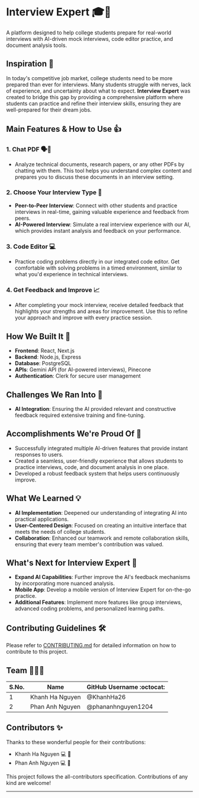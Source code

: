 # Interview Expert 🎓💼

A platform designed to help college students prepare for real-world interviews with AI-driven mock interviews, code editor practice, and document analysis tools.

## Inspiration 🧠

In today's competitive job market, college students need to be more prepared than ever for interviews. Many students struggle with nerves, lack of experience, and uncertainty about what to expect. **Interview Expert** was created to bridge this gap by providing a comprehensive platform where students can practice and refine their interview skills, ensuring they are well-prepared for their dream jobs.

## Main Features & How to Use 👍

### 1. Chat PDF 🗣️📄
- Analyze technical documents, research papers, or any other PDFs by chatting with them. This tool helps you understand complex content and prepares you to discuss these documents in an interview setting.

### 2. Choose Your Interview Type 🎤
- **Peer-to-Peer Interview**: Connect with other students and practice interviews in real-time, gaining valuable experience and feedback from peers.
- **AI-Powered Interview**: Simulate a real interview experience with our AI, which provides instant analysis and feedback on your performance.

### 3. Code Editor 💻
- Practice coding problems directly in our integrated code editor. Get comfortable with solving problems in a timed environment, similar to what you'd experience in technical interviews.

### 4. Get Feedback and Improve 📈
- After completing your mock interview, receive detailed feedback that highlights your strengths and areas for improvement. Use this to refine your approach and improve with every practice session.

## How We Built It 💪

- **Frontend**: React, Next.js
- **Backend**: Node.js, Express
- **Database**: PostgreSQL
- **APIs**: Gemini API (for AI-powered interviews), Pinecone
- **Authentication**: Clerk for secure user management

## Challenges We Ran Into 🥺

- **AI Integration**: Ensuring the AI provided relevant and constructive feedback required extensive training and fine-tuning.

## Accomplishments We're Proud Of 🥰

- Successfully integrated multiple AI-driven features that provide instant responses to users.
- Created a seamless, user-friendly experience that allows students to practice interviews, code, and document analysis in one place.
- Developed a robust feedback system that helps users continuously improve.

## What We Learned 💡

- **AI Implementation**: Deepened our understanding of integrating AI into practical applications.
- **User-Centered Design**: Focused on creating an intuitive interface that meets the needs of college students.
- **Collaboration**: Enhanced our teamwork and remote collaboration skills, ensuring that every team member's contribution was valued.

## What's Next for Interview Expert 🤫

- **Expand AI Capabilities**: Further improve the AI's feedback mechanisms by incorporating more nuanced analysis.
- **Mobile App**: Develop a mobile version of Interview Expert for on-the-go practice.
- **Additional Features**: Implement more features like group interviews, advanced coding problems, and personalized learning paths.

## Contributing Guidelines 🛠️

Please refer to [CONTRIBUTING.md](CONTRIBUTING.md) for detailed information on how to contribute to this project.

## Team 🧑‍🤝‍🧑

| S.No. | Name               | GitHub Username :octocat:  |
|-------|--------------------|----------------------------|
| 1     | Khanh Ha Nguyen    | @KhanhHa26                 |
| 2     | Phan Anh Nguyen    | @phananhnguyen1204         |


## Contributors ✨

Thanks to these wonderful people for their contributions:

- Khanh Ha Nguyen 💻 🎨
- Phan Anh Nguyen 💻 🎨

This project follows the all-contributors specification. Contributions of any kind are welcome!

---
